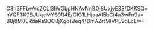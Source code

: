 C3n3FFbwVcZCLI3IWGbpHNAvNnBOI8UxjyE38/DKKSQ=
nVQF3K9BJUqcMYS9R4E/GIG1LHjoaAl5bCi4a3wFn9s=
B8j8M0LRdaRs9OCBjXgoTJeq4/DmAZrtMlVPL9dEcEw=

